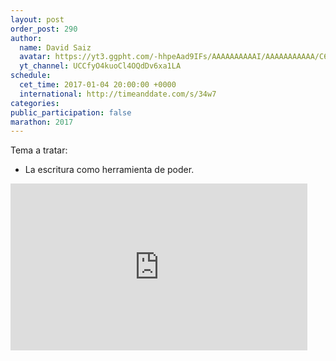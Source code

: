 ```yaml
---
layout: post
order_post: 290
author:
  name: David Saiz
  avatar: https://yt3.ggpht.com/-hhpeAad9IFs/AAAAAAAAAAI/AAAAAAAAAAA/C6BhJbv3CKU/s88-c-k-no-mo-rj-c0xffffff/photo.jpg
  yt_channel: UCCfyO4kuoCl4OQdDv6xa1LA
schedule:
  cet_time: 2017-01-04 20:00:00 +0000
  international: http://timeanddate.com/s/34w7
categories:
public_participation: false
marathon: 2017
---
```

Tema a tratar:

- La escritura como herramienta de poder.

<iframe width="475" height="267" src="https://www.youtube.com/embed/0MKV5k2oVOs" frameborder="0" allowfullscreen></iframe>

